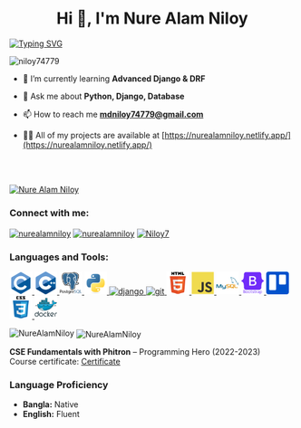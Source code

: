 <h1 align="center">Hi 👋, I'm Nure Alam Niloy</h1>

[![Typing SVG](https://readme-typing-svg.demolab.com?font=Fira+Code&weight=600&size=27&duration=3000&pause=100&color=4D38B1&center=true&vCenter=true&random=true&width=1000&lines=%F0%9F%94%A5+A+Passionate+Backend+Developer+%F0%9F%94%A5;%F0%9F%94%A5+A+Skilled+Django+Developer+%F0%9F%94%A5;%F0%9F%94%A5+Backend+Developer+%F0%9F%94%A5;%F0%9F%94%A5+Python+Developer+%F0%9F%94%A5;%F0%9F%94%A5+Data+Science+Enthusiast+%F0%9F%94%A5)](https://git.io/typing-svg)
  <br> 
<p align="left"> <img src="https://komarev.com/ghpvc/?username=niloy74779&label=Profile%20views&color=0e75b6&style=flat" alt="niloy74779" /> </p>

- 🌱 I’m currently learning **Advanced Django & DRF**

- 💬 Ask me about **Python, Django, Database**

- 📫 How to reach me **mdniloy74779@gmail.com**

- 👨‍💻 All of my projects are available at [https://nurealamniloy.netlify.app/](https://nurealamniloy.netlify.app/)

 <br><br>

<p align="left"> <a href="https://github.com/ryo-ma/github-profile-trophy"><img src="https://github-profile-trophy.vercel.app/?username=NureAlamNiloy" alt="Nure Alam Niloy" /></a> </p>

<h3 align="left">Connect with me:</h3>
<p align="left">
<a href="https://linkedin.com/in/nurealamniloy" target="blank"><img align="center" src="https://raw.githubusercontent.com/rahuldkjain/github-profile-readme-generator/master/src/images/icons/Social/linked-in-alt.svg" alt="nurealamniloy" height="30" width="40" /></a>
<a href="https://fb.com/nurealamniloy" target="blank"><img align="center" src="https://raw.githubusercontent.com/rahuldkjain/github-profile-readme-generator/master/src/images/icons/Social/facebook.svg" alt="nurealamniloy" height="30" width="40" /></a>
<a href="https://codeforces.com/profile/Niloy7" target="blank"><img align="center" src="https://raw.githubusercontent.com/rahuldkjain/github-profile-readme-generator/master/src/images/icons/Social/codeforces.svg" alt="Niloy7" height="30" width="40" /></a>
</p>

<h3>Languages and Tools:</h3>
<p> 
  <a href="https://www.cprogramming.com/" target="_blank" rel="noreferrer"> <img src="https://raw.githubusercontent.com/devicons/devicon/master/icons/c/c-original.svg" alt="c" width="40" height="40"/> </a> 
  <a href="https://www.w3schools.com/cpp/" target="_blank" rel="noreferrer"> <img src="https://raw.githubusercontent.com/devicons/devicon/master/icons/cplusplus/cplusplus-original.svg" alt="cplusplus" width="40" height="40"/> </a> 
  <a href="https://www.postgresql.org" target="_blank" rel="noreferrer"> <img src="https://raw.githubusercontent.com/devicons/devicon/master/icons/postgresql/postgresql-original-wordmark.svg" alt="postgresql" width="40" height="40"/> </a> 
  <a href="https://www.python.org" target="_blank" rel="noreferrer"> <img src="https://raw.githubusercontent.com/devicons/devicon/master/icons/python/python-original.svg" alt="python" width="40" height="40"/> </a>
  <a href="https://www.djangoproject.com/" target="_blank" rel="noreferrer"> <img src="https://cdn.worldvectorlogo.com/logos/django.svg" alt="django" width="40" height="40"/> </a> 
  <a href="https://git-scm.com/" target="_blank" rel="noreferrer"> <img src="https://www.vectorlogo.zone/logos/git-scm/git-scm-icon.svg" alt="git" width="40" height="40"/> </a> 
  <a href="https://www.w3.org/html/" target="_blank" rel="noreferrer"> <img src="https://raw.githubusercontent.com/devicons/devicon/master/icons/html5/html5-original-wordmark.svg" alt="html5" width="40" height="40"/> </a> 
  <a href="https://developer.mozilla.org/en-US/docs/Web/JavaScript" target="_blank" rel="noreferrer"> <img src="https://raw.githubusercontent.com/devicons/devicon/master/icons/javascript/javascript-original.svg" alt="javascript" width="40" height="40"/> </a> 
  <a href="https://www.mysql.com/" target="_blank" rel="noreferrer"> <img src="https://raw.githubusercontent.com/devicons/devicon/master/icons/mysql/mysql-original-wordmark.svg" alt="mysql" width="40" height="40"/> </a> 
  <a href="https://getbootstrap.com" target="_blank" rel="noreferrer"> <img src="https://raw.githubusercontent.com/devicons/devicon/master/icons/bootstrap/bootstrap-plain-wordmark.svg" alt="bootstrap" width="40" height="40"/> </a> 
  <a href="https://trello.com/" target="_blank" rel="noreferrer"> <img src="https://raw.githubusercontent.com/devicons/devicon/master/icons/trello/trello-plain.svg" alt="trello" width="40" height="40"/> </a>
  <a href="https://www.w3schools.com/css/" target="_blank" rel="noreferrer"> <img src="https://raw.githubusercontent.com/devicons/devicon/master/icons/css3/css3-original-wordmark.svg" alt="css" width="40" height="40"/> </a>
  <a href="https://www.docker.com/" target="_blank" rel="noreferrer"> <img src="https://raw.githubusercontent.com/devicons/devicon/master/icons/docker/docker-original-wordmark.svg" alt="docker" width="40" height="40"/> </a>
</p>


<p><img align="left" src="https://github-readme-stats.vercel.app/api/top-langs?username=NureAlamNiloy&show_icons=true&locale=en&layout=compact" alt="NureAlamNiloy" /></p>

<p>&nbsp;<img align="center" src="https://github-readme-stats.vercel.app/api?username=NureAlamNiloy&show_icons=true&locale=en" alt="NureAlamNiloy" /></p>

**CSE Fundamentals with Phitron** – Programming Hero (2022-2023)  
Course certificate: [Certificate](https://shorturl.at/HDhmF)

### Language Proficiency
- **Bangla:** Native
- **English:** Fluent
